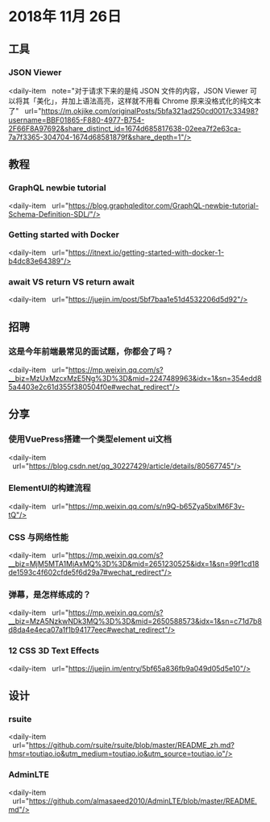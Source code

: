 # 2018年 11月 26日

## 工具

### JSON Viewer

<daily-item
  note="对于请求下来的是纯 JSON 文件的内容，JSON Viewer 可以将其「美化」，并加上语法高亮，这样就不用看 Chrome 原来没格式化的纯文本了"
  url="https://m.okjike.com/originalPosts/5bfa321ad250cd0017c33498?username=BBF01865-F880-4977-B754-2F66F8A97692&share_distinct_id=1674d685817638-02eea7f2e63ca-7a7f3365-304704-1674d68581879f&share_depth=1"/>

## 教程

### GraphQL newbie tutorial

<daily-item
  url="https://blog.graphqleditor.com/GraphQL-newbie-tutorial-Schema-Definition-SDL/"/>

### Getting started with Docker

<daily-item
  url="https://itnext.io/getting-started-with-docker-1-b4dc83e64389"/>

### await VS return VS return await

<daily-item
  url="https://juejin.im/post/5bf7baa1e51d4532206d5d92"/>

## 招聘

### 这是今年前端最常见的面试题，你都会了吗？

<daily-item
  url="https://mp.weixin.qq.com/s?__biz=MzUxMzcxMzE5Ng%3D%3D&mid=2247489963&idx=1&sn=354edd85a4403e2c61d355f380504f0e#wechat_redirect"/>

## 分享

### 使用VuePress搭建一个类型element ui文档

<daily-item
  url="https://blog.csdn.net/qq_30227429/article/details/80567745"/>

### ElementUI的构建流程

<daily-item
  url="https://mp.weixin.qq.com/s/n9Q-b65Zya5bxlM6F3v-tQ"/>

### CSS 与网络性能

<daily-item
  url="https://mp.weixin.qq.com/s?__biz=MjM5MTA1MjAxMQ%3D%3D&mid=2651230525&idx=1&sn=99f1cd18de1593c4f602cfde5f6d29a7#wechat_redirect"/>

### 弹幕，是怎样练成的？

<daily-item
  url="https://mp.weixin.qq.com/s?__biz=MzA5NzkwNDk3MQ%3D%3D&mid=2650588573&idx=1&sn=c71d7b8d8da4e4eca07a1f1b94177eec#wechat_redirect"/>

### 12 CSS 3D Text Effects

<daily-item
  url="https://juejin.im/entry/5bf65a836fb9a049d05d5e10"/>

## 设计

### rsuite

<daily-item
  url="https://github.com/rsuite/rsuite/blob/master/README_zh.md?hmsr=toutiao.io&utm_medium=toutiao.io&utm_source=toutiao.io"/>

### AdminLTE

<daily-item
  url="https://github.com/almasaeed2010/AdminLTE/blob/master/README.md"/>

<daily-footer/>